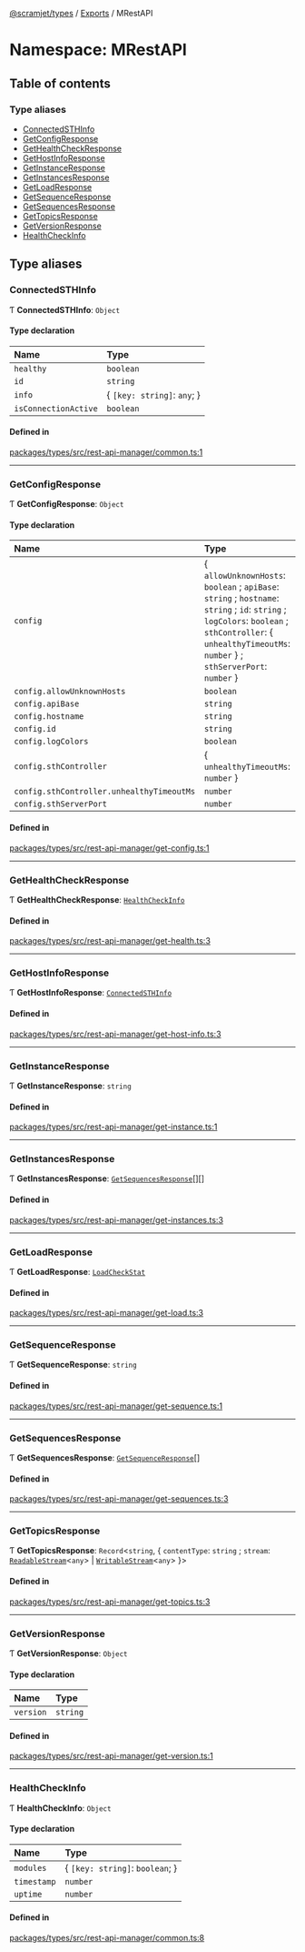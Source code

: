 [@scramjet/types](../README.md) / [Exports](../modules.md) / MRestAPI

# Namespace: MRestAPI

## Table of contents

### Type aliases

- [ConnectedSTHInfo](MRestAPI.md#connectedsthinfo)
- [GetConfigResponse](MRestAPI.md#getconfigresponse)
- [GetHealthCheckResponse](MRestAPI.md#gethealthcheckresponse)
- [GetHostInfoResponse](MRestAPI.md#gethostinforesponse)
- [GetInstanceResponse](MRestAPI.md#getinstanceresponse)
- [GetInstancesResponse](MRestAPI.md#getinstancesresponse)
- [GetLoadResponse](MRestAPI.md#getloadresponse)
- [GetSequenceResponse](MRestAPI.md#getsequenceresponse)
- [GetSequencesResponse](MRestAPI.md#getsequencesresponse)
- [GetTopicsResponse](MRestAPI.md#gettopicsresponse)
- [GetVersionResponse](MRestAPI.md#getversionresponse)
- [HealthCheckInfo](MRestAPI.md#healthcheckinfo)

## Type aliases

### ConnectedSTHInfo

Ƭ **ConnectedSTHInfo**: `Object`

#### Type declaration

| Name | Type |
| :------ | :------ |
| `healthy` | `boolean` |
| `id` | `string` |
| `info` | { `[key: string]`: `any`;  } |
| `isConnectionActive` | `boolean` |

#### Defined in

[packages/types/src/rest-api-manager/common.ts:1](https://github.com/scramjetorg/transform-hub/blob/HEAD/packages/types/src/rest-api-manager/common.ts#L1)

___

### GetConfigResponse

Ƭ **GetConfigResponse**: `Object`

#### Type declaration

| Name | Type |
| :------ | :------ |
| `config` | { `allowUnknownHosts`: `boolean` ; `apiBase`: `string` ; `hostname`: `string` ; `id`: `string` ; `logColors`: `boolean` ; `sthController`: { `unhealthyTimeoutMs`: `number`  } ; `sthServerPort`: `number`  } |
| `config.allowUnknownHosts` | `boolean` |
| `config.apiBase` | `string` |
| `config.hostname` | `string` |
| `config.id` | `string` |
| `config.logColors` | `boolean` |
| `config.sthController` | { `unhealthyTimeoutMs`: `number`  } |
| `config.sthController.unhealthyTimeoutMs` | `number` |
| `config.sthServerPort` | `number` |

#### Defined in

[packages/types/src/rest-api-manager/get-config.ts:1](https://github.com/scramjetorg/transform-hub/blob/HEAD/packages/types/src/rest-api-manager/get-config.ts#L1)

___

### GetHealthCheckResponse

Ƭ **GetHealthCheckResponse**: [`HealthCheckInfo`](MRestAPI.md#healthcheckinfo)

#### Defined in

[packages/types/src/rest-api-manager/get-health.ts:3](https://github.com/scramjetorg/transform-hub/blob/HEAD/packages/types/src/rest-api-manager/get-health.ts#L3)

___

### GetHostInfoResponse

Ƭ **GetHostInfoResponse**: [`ConnectedSTHInfo`](MRestAPI.md#connectedsthinfo)

#### Defined in

[packages/types/src/rest-api-manager/get-host-info.ts:3](https://github.com/scramjetorg/transform-hub/blob/HEAD/packages/types/src/rest-api-manager/get-host-info.ts#L3)

___

### GetInstanceResponse

Ƭ **GetInstanceResponse**: `string`

#### Defined in

[packages/types/src/rest-api-manager/get-instance.ts:1](https://github.com/scramjetorg/transform-hub/blob/HEAD/packages/types/src/rest-api-manager/get-instance.ts#L1)

___

### GetInstancesResponse

Ƭ **GetInstancesResponse**: [`GetSequencesResponse`](MRestAPI.md#getsequencesresponse)[][]

#### Defined in

[packages/types/src/rest-api-manager/get-instances.ts:3](https://github.com/scramjetorg/transform-hub/blob/HEAD/packages/types/src/rest-api-manager/get-instances.ts#L3)

___

### GetLoadResponse

Ƭ **GetLoadResponse**: [`LoadCheckStat`](../modules.md#loadcheckstat)

#### Defined in

[packages/types/src/rest-api-manager/get-load.ts:3](https://github.com/scramjetorg/transform-hub/blob/HEAD/packages/types/src/rest-api-manager/get-load.ts#L3)

___

### GetSequenceResponse

Ƭ **GetSequenceResponse**: `string`

#### Defined in

[packages/types/src/rest-api-manager/get-sequence.ts:1](https://github.com/scramjetorg/transform-hub/blob/HEAD/packages/types/src/rest-api-manager/get-sequence.ts#L1)

___

### GetSequencesResponse

Ƭ **GetSequencesResponse**: [`GetSequenceResponse`](MRestAPI.md#getsequenceresponse)[]

#### Defined in

[packages/types/src/rest-api-manager/get-sequences.ts:3](https://github.com/scramjetorg/transform-hub/blob/HEAD/packages/types/src/rest-api-manager/get-sequences.ts#L3)

___

### GetTopicsResponse

Ƭ **GetTopicsResponse**: `Record`<`string`, { `contentType`: `string` ; `stream`: [`ReadableStream`](../interfaces/ReadableStream.md)<`any`\> \| [`WritableStream`](../interfaces/WritableStream.md)<`any`\>  }\>

#### Defined in

[packages/types/src/rest-api-manager/get-topics.ts:3](https://github.com/scramjetorg/transform-hub/blob/HEAD/packages/types/src/rest-api-manager/get-topics.ts#L3)

___

### GetVersionResponse

Ƭ **GetVersionResponse**: `Object`

#### Type declaration

| Name | Type |
| :------ | :------ |
| `version` | `string` |

#### Defined in

[packages/types/src/rest-api-manager/get-version.ts:1](https://github.com/scramjetorg/transform-hub/blob/HEAD/packages/types/src/rest-api-manager/get-version.ts#L1)

___

### HealthCheckInfo

Ƭ **HealthCheckInfo**: `Object`

#### Type declaration

| Name | Type |
| :------ | :------ |
| `modules` | { `[key: string]`: `boolean`;  } |
| `timestamp` | `number` |
| `uptime` | `number` |

#### Defined in

[packages/types/src/rest-api-manager/common.ts:8](https://github.com/scramjetorg/transform-hub/blob/HEAD/packages/types/src/rest-api-manager/common.ts#L8)
